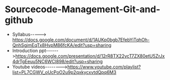 # Sourcecode-Management-Git-and-github
- Syllabus-----> https://docs.google.com/document/d/1AUKp0bgb7EfebYiTqhOh-QnhSgjmEqTx8HvpM86fcKA/edit?usp=sharing
- Introduction ppt------>https://docs.google.com/presentation/d/12rR8TX22ycT7ZX80etU5ZrJx4drTgEeuu5NC6WCl898/edit?usp=sharing
- Youtube videos-------->https://www.youtube.com/playlist?list=PL7CGWV_oUcPoO2u9p2qxkycxvtdQpq6M3
